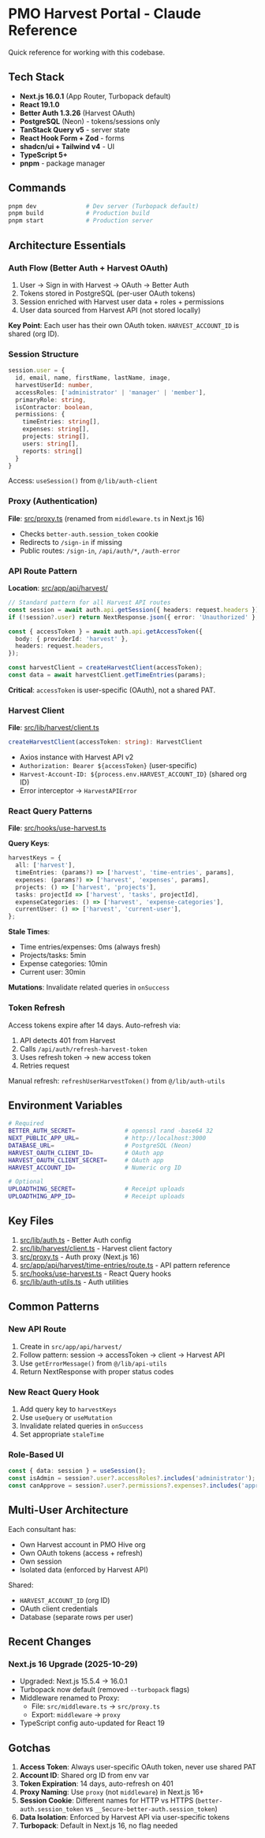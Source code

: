 # PMO Harvest Portal - Claude Reference

Quick reference for working with this codebase.

## Tech Stack

- **Next.js 16.0.1** (App Router, Turbopack default)
- **React 19.1.0**
- **Better Auth 1.3.26** (Harvest OAuth)
- **PostgreSQL** (Neon) - tokens/sessions only
- **TanStack Query v5** - server state
- **React Hook Form + Zod** - forms
- **shadcn/ui + Tailwind v4** - UI
- **TypeScript 5+**
- **pnpm** - package manager

## Commands

```bash
pnpm dev              # Dev server (Turbopack default)
pnpm build            # Production build
pnpm start            # Production server
```

## Architecture Essentials

### Auth Flow (Better Auth + Harvest OAuth)

1. User → Sign in with Harvest → OAuth → Better Auth
2. Tokens stored in PostgreSQL (per-user OAuth tokens)
3. Session enriched with Harvest user data + roles + permissions
4. User data sourced from Harvest API (not stored locally)

**Key Point**: Each user has their own OAuth token. `HARVEST_ACCOUNT_ID` is shared (org ID).

### Session Structure

```typescript
session.user = {
  id, email, name, firstName, lastName, image,
  harvestUserId: number,
  accessRoles: ['administrator' | 'manager' | 'member'],
  primaryRole: string,
  isContractor: boolean,
  permissions: {
    timeEntries: string[],
    expenses: string[],
    projects: string[],
    users: string[],
    reports: string[]
  }
}
```

Access: `useSession()` from `@/lib/auth-client`

### Proxy (Authentication)

**File**: [src/proxy.ts](src/proxy.ts) (renamed from `middleware.ts` in Next.js 16)

- Checks `better-auth.session_token` cookie
- Redirects to `/sign-in` if missing
- Public routes: `/sign-in`, `/api/auth/*`, `/auth-error`

### API Route Pattern

**Location**: [src/app/api/harvest/](src/app/api/harvest/)

```typescript
// Standard pattern for all Harvest API routes
const session = await auth.api.getSession({ headers: request.headers });
if (!session?.user) return NextResponse.json({ error: 'Unauthorized' }, { status: 401 });

const { accessToken } = await auth.api.getAccessToken({
  body: { providerId: 'harvest' },
  headers: request.headers,
});

const harvestClient = createHarvestClient(accessToken);
const data = await harvestClient.getTimeEntries(params);
```

**Critical**: `accessToken` is user-specific (OAuth), not a shared PAT.

### Harvest Client

**File**: [src/lib/harvest/client.ts](src/lib/harvest/client.ts)

```typescript
createHarvestClient(accessToken: string): HarvestClient
```

- Axios instance with Harvest API v2
- `Authorization: Bearer ${accessToken}` (user-specific)
- `Harvest-Account-ID: ${process.env.HARVEST_ACCOUNT_ID}` (shared org ID)
- Error interceptor → `HarvestAPIError`

### React Query Patterns

**File**: [src/hooks/use-harvest.ts](src/hooks/use-harvest.ts)

**Query Keys**:

```typescript
harvestKeys = {
  all: ['harvest'],
  timeEntries: (params?) => ['harvest', 'time-entries', params],
  expenses: (params?) => ['harvest', 'expenses', params],
  projects: () => ['harvest', 'projects'],
  tasks: projectId => ['harvest', 'tasks', projectId],
  expenseCategories: () => ['harvest', 'expense-categories'],
  currentUser: () => ['harvest', 'current-user'],
};
```

**Stale Times**:

- Time entries/expenses: 0ms (always fresh)
- Projects/tasks: 5min
- Expense categories: 10min
- Current user: 30min

**Mutations**: Invalidate related queries in `onSuccess`

### Token Refresh

Access tokens expire after 14 days. Auto-refresh via:

1. API detects 401 from Harvest
2. Calls `/api/auth/refresh-harvest-token`
3. Uses refresh token → new access token
4. Retries request

Manual refresh: `refreshUserHarvestToken()` from `@/lib/auth-utils`

## Environment Variables

```bash
# Required
BETTER_AUTH_SECRET=              # openssl rand -base64 32
NEXT_PUBLIC_APP_URL=             # http://localhost:3000
DATABASE_URL=                    # PostgreSQL (Neon)
HARVEST_OAUTH_CLIENT_ID=         # OAuth app
HARVEST_OAUTH_CLIENT_SECRET=     # OAuth app
HARVEST_ACCOUNT_ID=              # Numeric org ID

# Optional
UPLOADTHING_SECRET=              # Receipt uploads
UPLOADTHING_APP_ID=              # Receipt uploads
```

## Key Files

1. [src/lib/auth.ts](src/lib/auth.ts) - Better Auth config
2. [src/lib/harvest/client.ts](src/lib/harvest/client.ts) - Harvest client factory
3. [src/proxy.ts](src/proxy.ts) - Auth proxy (Next.js 16)
4. [src/app/api/harvest/time-entries/route.ts](src/app/api/harvest/time-entries/route.ts) - API pattern reference
5. [src/hooks/use-harvest.ts](src/hooks/use-harvest.ts) - React Query hooks
6. [src/lib/auth-utils.ts](src/lib/auth-utils.ts) - Auth utilities

## Common Patterns

### New API Route

1. Create in `src/app/api/harvest/`
2. Follow pattern: session → accessToken → client → Harvest API
3. Use `getErrorMessage()` from `@/lib/api-utils`
4. Return NextResponse with proper status codes

### New React Query Hook

1. Add query key to `harvestKeys`
2. Use `useQuery` or `useMutation`
3. Invalidate related queries in `onSuccess`
4. Set appropriate `staleTime`

### Role-Based UI

```typescript
const { data: session } = useSession();
const isAdmin = session?.user?.accessRoles?.includes('administrator');
const canApprove = session?.user?.permissions?.expenses?.includes('approve');
```

## Multi-User Architecture

Each consultant has:

- Own Harvest account in PMO Hive org
- Own OAuth tokens (access + refresh)
- Own session
- Isolated data (enforced by Harvest API)

Shared:

- `HARVEST_ACCOUNT_ID` (org ID)
- OAuth client credentials
- Database (separate rows per user)

## Recent Changes

### Next.js 16 Upgrade (2025-10-29)

- Upgraded: Next.js 15.5.4 → 16.0.1
- Turbopack now default (removed `--turbopack` flags)
- Middleware renamed to Proxy:
  - File: `src/middleware.ts` → `src/proxy.ts`
  - Export: `middleware` → `proxy`
- TypeScript config auto-updated for React 19

## Gotchas

1. **Access Token**: Always user-specific OAuth token, never use shared PAT
2. **Account ID**: Shared org ID from env var
3. **Token Expiration**: 14 days, auto-refresh on 401
4. **Proxy Naming**: Use `proxy` (not `middleware`) in Next.js 16+
5. **Session Cookie**: Different names for HTTP vs HTTPS (`better-auth.session_token` vs `__Secure-better-auth.session_token`)
6. **Data Isolation**: Enforced by Harvest API via user-specific tokens
7. **Turbopack**: Default in Next.js 16, no flag needed
